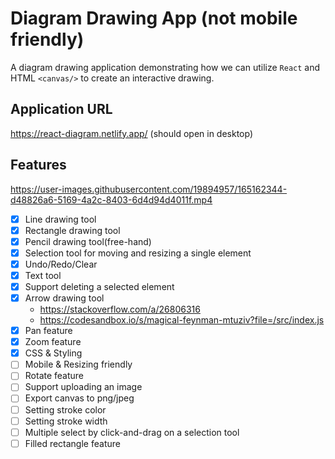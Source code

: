 # Diagram Drawing App (not mobile friendly)

A diagram drawing application demonstrating how we can utilize `React` and HTML `<canvas/>` to create an interactive drawing.

## Application URL

https://react-diagram.netlify.app/ (should open in desktop)

## Features

https://user-images.githubusercontent.com/19894957/165162344-d48826a6-5169-4a2c-8403-6d4d94d4011f.mp4

- [x] Line drawing tool
- [x] Rectangle drawing tool
- [x] Pencil drawing tool(free-hand)
- [x] Selection tool for moving and resizing a single element
- [x] Undo/Redo/Clear
- [x] Text tool
- [x] Support deleting a selected element
- [x] Arrow drawing tool
  - https://stackoverflow.com/a/26806316
  - https://codesandbox.io/s/magical-feynman-mtuziv?file=/src/index.js
- [x] Pan feature
- [x] Zoom feature
- [x] CSS & Styling
- [ ] Mobile & Resizing friendly
- [ ] Rotate feature
- [ ] Support uploading an image
- [ ] Export canvas to png/jpeg
- [ ] Setting stroke color
- [ ] Setting stroke width
- [ ] Multiple select by click-and-drag on a selection tool
- [ ] Filled rectangle feature
